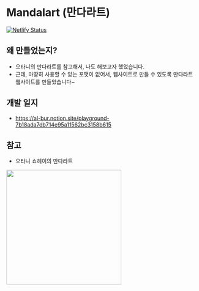 # Mandalart (만다라트)
[![Netlify Status](https://api.netlify.com/api/v1/badges/7e25f379-75db-4625-a599-991260ee1e07/deploy-status)](https://app.netlify.com/sites/make-your-own-mandalart/deploys)

## 왜 만들었는지?

- 오타니의 만다라트를 참고해서, 나도 해보고자 했었습니다.
- 근데, 마땅히 사용할 수 있는 포맷이 없어서, 웹사이트로 만들 수 있도록 만다라트 웹사이트를 만들었습니다~


## 개발 일지


- https://al-bur.notion.site/playground-7b18ada7db714e95a11562bc3158b615


## 참고

- 오타니 쇼헤이의 만다라트
<img src="https://user-images.githubusercontent.com/64825713/228756012-b972fe87-43f5-4262-99ab-5f3cdf9b5c6c.png"  width="300px" height="300px"/>

